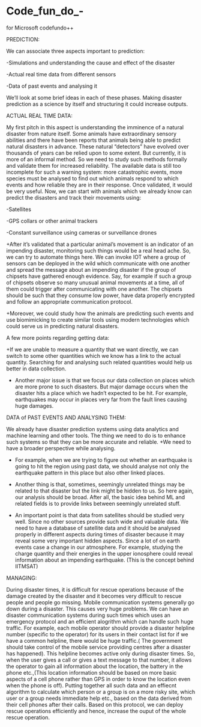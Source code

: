 # Code_fun_do_-
for Microsoft codefundo++

PREDICTION:

We can associate three aspects important to prediction:

-Simulations and understanding the cause and effect of the disaster

-Actual real time data from different sensors

-Data of past events and analysing it

We’ll look at some brief ideas in each of these phases. Making disaster prediction as a science by itself and structuring it could increase outputs.

ACTUAL REAL TIME DATA:

My first pitch in this aspect is understanding the imminence of a natural disaster from nature itself. Some animals have extraordinary sensory abilities and there have been reports that animals being able to predict natural disasters in advance. These natural “detectors” have evolved over thousands of years can be relied upon to some extent. But currently, it is more of an informal method. So we need to study such methods formally and validate them for increased reliability. The available data is still too incomplete for such a warning system: more catastrophic events, more species must be analysed to find out which animals respond to which events and how reliable they are in their response. Once validated, it would be very useful. 
Now, we can start with animals which we already know can predict the disasters and track their movements using:

-Satellites

-GPS collars or other animal trackers

-Constant surveillance using cameras or surveillance drones

+After it’s validated that a particular animal’s movement is an indicator of an impending disaster, monitoring such things would be a real head ache. So, we can try to automate things here. We can invoke IOT where a group of sensors can be deployed in the wild which communicate with one another and spread the message about an impending disaster if the group of chipsets have gathered enough evidence. Say, for example if such a group of chipsets observe so many unusual animal movements at a time, all of them could trigger after communicating with one another. The chipsets should be such that they consume low power, have data properly encrypted and follow an appropriate communication protocol.

+Moreover, we could study how the animals are predicting such events and use biomimicking to create similar tools using modern technologies which could serve us in predicting natural disasters.

A few more points regarding getting data:

+If we are unable to measure a quantity that we want directly, we can switch to some other quantities which we know has a link to the actual quantity. Searching for and analysing such related quantities would help us better in data collection.

+ Another major issue is that we focus our data collection on places which are more prone to such disasters. But major damage occurs when the disaster hits a place which we hadn’t expected to be hit. For example, earthquakes may occur in places very far from the fault lines causing huge damages.

DATA of PAST EVENTS AND ANALYSING THEM:

We already have disaster prediction systems using data analytics and machine learning and other tools. The thing we need to do is to enhance such systems so that they can be more accurate and reliable. 
+We need to have a broader perspective while analysing.

   - For example, when we are trying to figure out whether an earthquake is going to hit the region using past data, we should analyse not only the earthquake pattern in this place but also other linked places.
   
   - Another thing is that, sometimes, seemingly unrelated things may be related to that disaster but the link might be hidden to us. So here again, our analysis should be broad. After all, the basic idea behind ML and related fields is to provide links between seemingly unrelated stuff.
   
+ An important point is that data from satellites should be studied very well. Since no other sources provide such wide and valuable data. We need to have a database of satellite data and it should be analysed properly in different aspects during times of disaster because it may reveal some very important hidden aspects. Since a lot of on earth events case a change in our atmosphere. For example, studying the charge quantity and their energies in the upper ionosphere could reveal information about an impending earthquake. (This is the concept behind IITMSAT) 

MANAGING:

During disaster times, it is difficult for rescue operations because of the damage created by the disaster and it becomes very difficult to rescue people and people go missing. Mobile communication systems generally go down during a disaster. This causes very huge problems.
We can have an disaster communication systems during such times which uses an emergency protocol and an efficient alogrithm which can handle such huge traffic. For example, each mobile operator should provide a disaster helpline number (specific to the operator) for its users in their contact list for if we have a common helpline, there would be huge traffic.( The government should take control of the mobile service providing centres after a disaster has happened). This helpline becomes active only during disaster times. So, when the user gives a call or gives a text message to that number, it allows the operator to gain all information about the location, the battery in the phone etc.,(This location information should be based on more basic aspects of a cell phone rather than GPS in order to know the location even when the phone is off). Putting together all such data and an effiecnt algorithm to calculate which person or a group is on a more risky site, which user or a group needs immediate help etc., based on the data derived from their cell phones after their calls. Based on this protocol, we can deploy rescue operations efficiently and hence, increase the ouput of the whole rescue operation.

